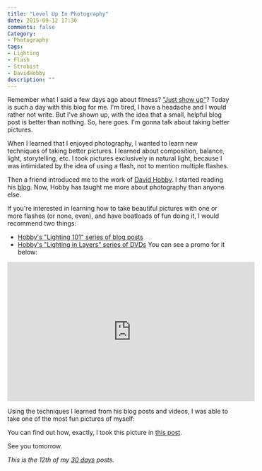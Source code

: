 ```yaml
---
title: "Level Up In Photography"
date: 2015-09-12 17:30
comments: false
Category:
- Photography
tags:
- Lighting
- Flash
- Strobist
- DavidHobby
description: ""
---
```


Remember what I said a few days ago about fitness? ["Just show up"][showUp]? Today is such a day with this blog for me. I'm tired, I have a headache and I would rather not write. But I've shown up, with the idea that a small, helpful blog post is better than nothing. So, here goes. I'm gonna talk about taking better pictures.

<!-- more -->

When I learned that I enjoyed photography, I wanted to learn new techniques of taking better pictures. I learned about composition, balance, light, storytelling, etc. I took pictures exclusively in natural light, because I was intimidated by the idea of using a flash, not to mention multiple flashes. 

Then a friend introduced me to the work of [David Hobby][]. I started reading his [blog][]. Now, Hobby has taught me more about photography than anyone else. 

If you're interested in learning how to take beautiful pictures with one or more flashes (or none, even), and have boatloads of fun doing it, I would recommend two things: 

* [Hobby's "Lighting 101" series of blog posts][l101]
* [Hobby's "Lighting in Layers" series of DVDs][lil] You can see a promo for it below: 

<iframe width="560" height="315" src="https://www.youtube.com/embed/sHXDPVPj4jw" frameborder="0" allowfullscreen></iframe>

Using the techniques I learned from his blog posts and videos, I was able to take one of the most fun pictures of myself: 

<!-- ai c /images/photos/hobbyBTS/resultBig.jpg /images/photos/hobbyBTS/result.jpg 640 361 A multi-flash picture. -->

You can find out how, exactly, I took this picture in [this post][].

See you tomorrow.

_This is the 12th of my [30 days][] posts._

[30 days]: /2015/08/31/30-days/
[showUp]: /2015/09/05/what-i-learned-about-fitness/
[David Hobby]: https://twitter.com/strobist
[blog]: http://strobist.blogspot.com/
[l101]: http://strobist.blogspot.com/2006/03/lighting-101.html
[lil]: http://www.lightinginlayers.com/
[this post]: /2014/02/01/recreating-david-hobbys-profile-pic/
